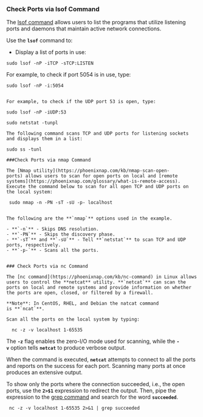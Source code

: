 ### Check Ports via lsof Command

The [lsof command](https://phoenixnap.com/kb/lsof-command) allows users to list the programs that utilize listening ports and daemons that maintain active network connections.

Use the **`lsof`** command to:

- Display a list of ports in use:

```
sudo lsof -nP -iTCP -sTCP:LISTEN
```

For example, to check if port 5054 is in use, type:

```
sudo lsof -nP -i:5054


For example, to check if the UDP port 53 is open, type:

sudo lsof -nP -iUDP:53

sudo netstat -tunpl

The following command scans TCP and UDP ports for listening sockets and displays them in a list:

sudo ss -tunl

###Check Ports via nmap Command

The [Nmap utility](https://phoenixnap.com/kb/nmap-scan-open-ports) allows users to scan for open ports on local and [remote systems](https://phoenixnap.com/glossary/what-is-remote-access). Execute the command below to scan for all open TCP and UDP ports on the local system:

```
     sudo nmap -n -PN -sT -sU -p- localhost  
```  

The following are the **`nmap`** options used in the example.

- **`-n`** - Skips DNS resolution.
- **`-PN`** - Skips the discovery phase.
- **`-sT`** and **`-sU`** - Tell **`netstat`** to scan TCP and UDP ports, respectively.
- **`-p-`** - Scans all the ports.


### Check Ports via nc Command

The [nc command](https://phoenixnap.com/kb/nc-command) in Linux allows users to control the **netcat** utility. **`netcat`** can scan the ports on local and remote systems and provide information on whether the ports are open, closed, or filtered by a firewall.

**Note**: In CentOS, RHEL, and Debian the natcat command is **`ncat`**.

Scan all the ports on the local system by typing:

```
      nc -z -v localhost 1-65535

The **`-z`** flag enables the zero-I/O mode used for scanning, while the **`-v`** option tells **`netcat`** to produce verbose output.

When the command is executed, **`netcat`** attempts to connect to all the ports and reports on the success for each port. Scanning many ports at once produces an extensive output.

To show only the ports where the connection succeeded, i.e., the open ports, use the **`2>$1`** expression to redirect the output. Then, pipe the expression to the [grep command](https://phoenixnap.com/kb/grep-command-linux-unix-examples) and search for the word **`succeeded`**.

     nc -z -v localhost 1-65535 2>&1 | grep succeeded